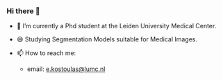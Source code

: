 ### Hi there 👋

- 🔭 I’m currently a Phd student at the Leiden University Medical Center.
- 😄  Studying Segmentation Models suitable for Medical Images.

- 📫 How to reach me: 
  - email: e.kostoulas@lumc.nl


